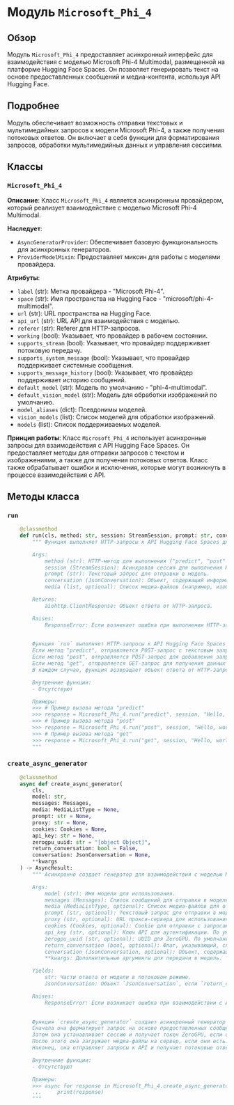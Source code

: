 # Модуль `Microsoft_Phi_4`

## Обзор

Модуль `Microsoft_Phi_4` предоставляет асинхронный интерфейс для взаимодействия с моделью Microsoft Phi-4 Multimodal, размещенной на платформе Hugging Face Spaces. Он позволяет генерировать текст на основе предоставленных сообщений и медиа-контента, используя API Hugging Face.

## Подробнее

Модуль обеспечивает возможность отправки текстовых и мультимедийных запросов к модели Microsoft Phi-4, а также получения потоковых ответов. Он включает в себя функции для форматирования запросов, обработки мультимедийных данных и управления сессиями.

## Классы

### `Microsoft_Phi_4`

**Описание**: Класс `Microsoft_Phi_4` является асинхронным провайдером, который реализует взаимодействие с моделью Microsoft Phi-4 Multimodal.

**Наследует**:
- `AsyncGeneratorProvider`: Обеспечивает базовую функциональность для асинхронных генераторов.
- `ProviderModelMixin`: Предоставляет миксин для работы с моделями провайдера.

**Атрибуты**:
- `label` (str): Метка провайдера - "Microsoft Phi-4".
- `space` (str): Имя пространства на Hugging Face - "microsoft/phi-4-multimodal".
- `url` (str): URL пространства на Hugging Face.
- `api_url` (str): URL API для взаимодействия с моделью.
- `referer` (str): Referer для HTTP-запросов.
- `working` (bool): Указывает, что провайдер в рабочем состоянии.
- `supports_stream` (bool): Указывает, что провайдер поддерживает потоковую передачу.
- `supports_system_message` (bool): Указывает, что провайдер поддерживает системные сообщения.
- `supports_message_history` (bool): Указывает, что провайдер поддерживает историю сообщений.
- `default_model` (str): Модель по умолчанию - "phi-4-multimodal".
- `default_vision_model` (str): Модель для обработки изображений по умолчанию.
- `model_aliases` (dict): Псевдонимы моделей.
- `vision_models` (list): Список моделей для обработки изображений.
- `models` (list): Список поддерживаемых моделей.

**Принцип работы**:
Класс `Microsoft_Phi_4` использует асинхронные запросы для взаимодействия с API Hugging Face Spaces. Он предоставляет методы для отправки запросов с текстом и изображениями, а также для получения потоковых ответов. Класс также обрабатывает ошибки и исключения, которые могут возникнуть в процессе взаимодействия с API.

## Методы класса

### `run`

```python
    @classmethod
    def run(cls, method: str, session: StreamSession, prompt: str, conversation: JsonConversation, media: list = None):
        """ Функция выполняет HTTP-запросы к API Hugging Face Spaces для взаимодействия с моделью Microsoft Phi-4 Multimodal.

        Args:
            method (str): HTTP-метод для выполнения ("predict", "post" или "get").
            session (StreamSession): Асинхровая сессия для выполнения HTTP-запросов.
            prompt (str): Текстовый запрос для отправки в модель.
            conversation (JsonConversation): Объект, содержащий информацию о текущем сеансе разговора.
            media (list, optional): Список медиа-файлов (например, изображений) для отправки в модель. По умолчанию `None`.

        Returns:
            aiohttp.ClientResponse: Объект ответа от HTTP-запроса.

        Raises:
            ResponseError: Если возникает ошибка при выполнении HTTP-запроса.

        
        Функция `run` выполняет HTTP-запросы к API Hugging Face Spaces в зависимости от указанного метода.
        Если метод "predict", отправляется POST-запрос с текстовым запросом и медиа-файлами.
        Если метод "post", отправляется POST-запрос для добавления запроса в очередь.
        Если метод "get", отправляется GET-запрос для получения данных из очереди.
        В каждом случае, функция возвращает объект ответа от HTTP-запроса.

        Внутренние функции:
        - Отсутствуют

        Примеры:
        >>> # Пример вызова метода "predict"
        >>> response = Microsoft_Phi_4.run("predict", session, "Hello, world!", conversation, media=[...])
        >>> # Пример вызова метода "post"
        >>> response = Microsoft_Phi_4.run("post", session, "Hello, world!", conversation, media=[...])
        >>> # Пример вызова метода "get"
        >>> response = Microsoft_Phi_4.run("get", session, "Hello, world!", conversation)
        """
```

### `create_async_generator`

```python
    @classmethod
    async def create_async_generator(
        cls,
        model: str,
        messages: Messages,
        media: MediaListType = None,
        prompt: str = None,
        proxy: str = None,
        cookies: Cookies = None,
        api_key: str = None,
        zerogpu_uuid: str = "[object Object]",
        return_conversation: bool = False,
        conversation: JsonConversation = None,
        **kwargs
    ) -> AsyncResult:
        """ Асинхронно создает генератор для взаимодействия с моделью Microsoft Phi-4 Multimodal.

        Args:
            model (str): Имя модели для использования.
            messages (Messages): Список сообщений для отправки в модель.
            media (MediaListType, optional): Список медиа-файлов для отправки в модель. По умолчанию `None`.
            prompt (str, optional): Текстовый запрос для отправки в модель. По умолчанию `None`.
            proxy (str, optional): URL прокси-сервера для использования. По умолчанию `None`.
            cookies (Cookies, optional): Cookie для отправки с запросами. По умолчанию `None`.
            api_key (str, optional): Ключ API для аутентификации. По умолчанию `None`.
            zerogpu_uuid (str, optional): UUID для ZeroGPU. По умолчанию "[object Object]".
            return_conversation (bool, optional): Флаг, указывающий, следует ли возвращать объект `conversation`. По умолчанию `False`.
            conversation (JsonConversation, optional): Объект, содержащий информацию о текущем сеансе разговора. По умолчанию `None`.
            **kwargs: Дополнительные аргументы для передачи в модель.

        Yields:
            str: Части ответа от модели в потоковом режиме.
            JsonConversation: Объект `JsonConversation`, если `return_conversation` установлен в `True`.

        Raises:
            ResponseError: Если возникает ошибка при взаимодействии с API.

        
        Функция `create_async_generator` создает асинхронный генератор для взаимодействия с моделью Microsoft Phi-4 Multimodal.
        Сначала она форматирует запрос на основе предоставленных сообщений и медиа-контента.
        Затем она устанавливает сессию и получает токен ZeroGPU, если он не предоставлен.
        После этого она загружает медиа-файлы на сервер, если они есть.
        Наконец, она отправляет запросы к API и получает потоковые ответы, которые возвращаются через генератор.

        Внутренние функции:
        - Отсутствуют

        Примеры:
        >>> async for response in Microsoft_Phi_4.create_async_generator(model="phi-4-multimodal", messages=[...], media=[...]):
        ...     print(response)
        """